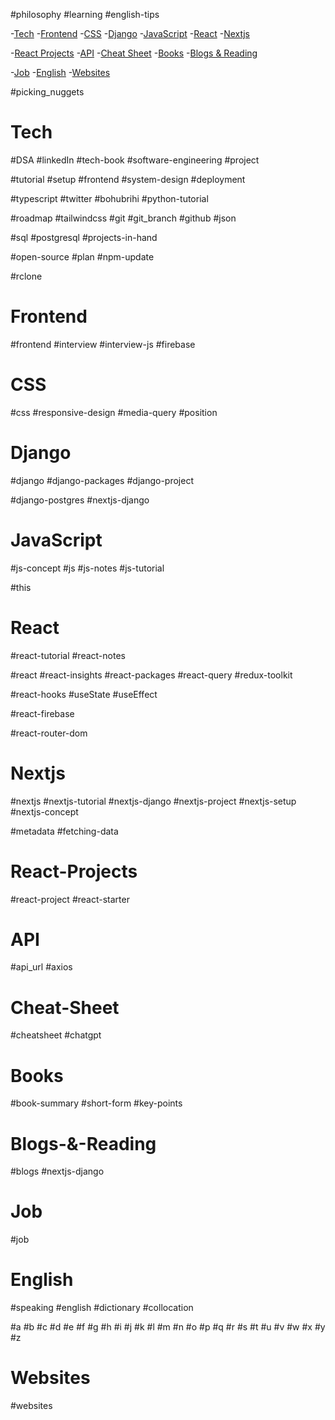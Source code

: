 #philosophy #learning #english-tips 

-[Tech](#Tech) -[Frontend](#Frontend) -[CSS](#CSS) -[Django](#Django) -[JavaScript](#JavaScript) -[React](#React) -[Nextjs](#Nextjs) 

-[React Projects](#React-Projects) -[API](#API) -[Cheat Sheet](#Cheat-Sheet) -[Books](#Books) -[Blogs & Reading](#Blogs-&-Reading) 

-[Job](#Job) -[English](#English) -[Websites](#Websites) 


#picking_nuggets 

# Tech 
#DSA #linkedIn #tech-book #software-engineering #project

#tutorial  #setup #frontend #system-design #deployment

#typescript #twitter #bohubrihi #python-tutorial 

#roadmap #tailwindcss #git #git_branch  #github  #json 

#sql #postgresql #projects-in-hand 

#open-source #plan #npm-update

#rclone 

# Frontend
#frontend #interview #interview-js #firebase 

# CSS
#css #responsive-design  #media-query #position 

# Django
#django #django-packages #django-project 

#django-postgres #nextjs-django 
# JavaScript
#js-concept #js #js-notes #js-tutorial

#this 

# React
#react-tutorial #react-notes 

#react #react-insights  #react-packages #react-query 
#redux-toolkit 

#react-hooks #useState #useEffect 

#react-firebase

#react-router-dom

# Nextjs
#nextjs #nextjs-tutorial  #nextjs-django #nextjs-project 
#nextjs-setup
#nextjs-concept 

#metadata #fetching-data 
# React-Projects
#react-project #react-starter 

# API
#api_url #axios 

# Cheat-Sheet
#cheatsheet #chatgpt 

# Books
#book-summary #short-form #key-points 

# Blogs-&-Reading
#blogs  #nextjs-django

# Job
#job 

# English
#speaking #english #dictionary #collocation 

 #a #b #c #d #e #f #g #h #i #j #k #l #m #n #o #p #q #r #s #t #u #v #w #x #y #z 

# Websites
#websites